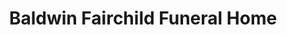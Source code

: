 ---
title: "Baldwin Fairchild Funeral Home"
url: /altamonte-springs/baldwin-fairchild-funeral-home-weathersfield-avenue/
shop: funeral directors
---